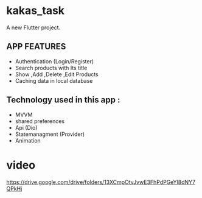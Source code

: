 # kakas_task

A new Flutter project.


## APP FEATURES 

- Authentication (Login/Register)
- Search products with Its title
- Show ,Add ,Delete ,Edit Products
- Caching data in local database


## Technology used in this app :

- MVVM
- shared preferences
- Api (Dio)
- Statemanagment (Provider)
- Animation
  

# video

https://drive.google.com/drive/folders/13XCmpOtvJvwE3FhPdPGeYl8dNY7QPkHj
 




